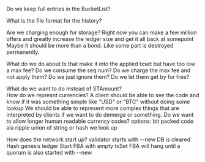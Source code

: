 	

Do we keep full entries in the BucketList?


What is the file format for the history?


Are we charging enough for storage?
	Right now you can make a few million offers and greatly increase 
		the ledger size and get it all back at somepoint
	Maybe it should be more than a bond. Like some part is destroyed permanently.


What do we do about tx that make it into the applied txset but have too low a max fee? 
	Do we consume the seq num?
	Do we charge the max fee and not apply them? 
	Do we just ignore them?
	Do we let them get by for free?

What do we want to do instead of STAmount?	
How do we represnt currencies?
	A client should be able to see the code and know if it was 
		something simple like "USD" or "BTC" without doing some lookup
	We should be able to represent more complex things that are interpreted 
		by clients if we want to do demerge or something.
	Do we want to allow longer human readable currency codes?
	options:
		bit packed code ala ripple
		union of string or hash we look up



How does the network start up?
	validator starts with --new
	DB is cleared
	Hash genesis ledger
	Start FBA with empty txSet
	FBA will hang until a quorum is also started with --new